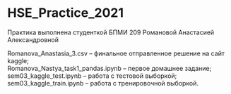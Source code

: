 # HSE_Practice_2021

Практика выполнена студенткой БПМИ 209
Романовой Анастасией Александровной

Romanova_Anastasia_3.csv –  финальное отправленное решение на сайт kaggle;  
Romanova_Nastya_task1_pandas.ipynb – первое домашнее задание;  
sem03_kaggle_test.ipynb – работа с тестовой выборкой;  
sem03_kaggle_train.ipynb – работа с тренировочной выборкой. 
